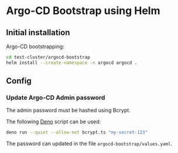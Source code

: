 # Argo-CD Bootstrap using Helm


## Initial installation

Argo-CD bootstrapping:

```bash
cd test-cluster/argocd-bootstrap
helm install --create-namespace -n argocd argocd .
```


## Config
### Update Argo-CD Admin password

The admin password must be hashed using Bcrypt.

The following [Deno](https://deno.land) script can be used:

```bash
deno run --quiet --allow-net bcrypt.ts "my-secret-123"
```

The password can updated in the file `argocd-bootstrap/values.yaml`.


